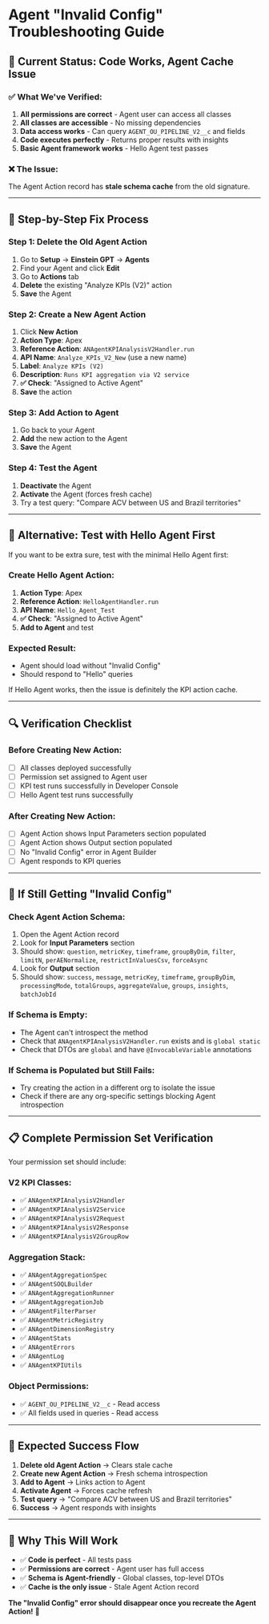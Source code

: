 # Agent "Invalid Config" Troubleshooting Guide

## 🎯 **Current Status: Code Works, Agent Cache Issue**

### ✅ **What We've Verified:**
1. **All permissions are correct** - Agent user can access all classes
2. **All classes are accessible** - No missing dependencies  
3. **Data access works** - Can query `AGENT_OU_PIPELINE_V2__c` and fields
4. **Code executes perfectly** - Returns proper results with insights
5. **Basic Agent framework works** - Hello Agent test passes

### ❌ **The Issue:**
The Agent Action record has **stale schema cache** from the old signature.

---

## 🔧 **Step-by-Step Fix Process**

### **Step 1: Delete the Old Agent Action**
1. Go to **Setup** → **Einstein GPT** → **Agents**
2. Find your Agent and click **Edit**
3. Go to **Actions** tab
4. **Delete** the existing "Analyze KPIs (V2)" action
5. **Save** the Agent

### **Step 2: Create a New Agent Action**
1. Click **New Action**
2. **Action Type**: Apex
3. **Reference Action**: `ANAgentKPIAnalysisV2Handler.run`
4. **API Name**: `Analyze_KPIs_V2_New` (use a new name)
5. **Label**: `Analyze KPIs (V2)`
6. **Description**: `Runs KPI aggregation via V2 service`
7. **✅ Check**: "Assigned to Active Agent"
8. **Save** the action

### **Step 3: Add Action to Agent**
1. Go back to your Agent
2. **Add** the new action to the Agent
3. **Save** the Agent

### **Step 4: Test the Agent**
1. **Deactivate** the Agent
2. **Activate** the Agent (forces fresh cache)
3. Try a test query: "Compare ACV between US and Brazil territories"

---

## 🧪 **Alternative: Test with Hello Agent First**

If you want to be extra sure, test with the minimal Hello Agent first:

### **Create Hello Agent Action:**
1. **Action Type**: Apex
2. **Reference Action**: `HelloAgentHandler.run`
3. **API Name**: `Hello_Agent_Test`
4. **✅ Check**: "Assigned to Active Agent"
5. **Add to Agent** and test

### **Expected Result:**
- Agent should load without "Invalid Config"
- Should respond to "Hello" queries

If Hello Agent works, then the issue is definitely the KPI action cache.

---

## 🔍 **Verification Checklist**

### **Before Creating New Action:**
- [ ] All classes deployed successfully
- [ ] Permission set assigned to Agent user
- [ ] KPI test runs successfully in Developer Console
- [ ] Hello Agent test runs successfully

### **After Creating New Action:**
- [ ] Agent Action shows Input Parameters section populated
- [ ] Agent Action shows Output section populated
- [ ] No "Invalid Config" error in Agent Builder
- [ ] Agent responds to KPI queries

---

## 🚨 **If Still Getting "Invalid Config"**

### **Check Agent Action Schema:**
1. Open the Agent Action record
2. Look for **Input Parameters** section
3. Should show: `question`, `metricKey`, `timeframe`, `groupByDim`, `filter`, `limitN`, `perAENormalize`, `restrictInValuesCsv`, `forceAsync`
4. Look for **Output** section
5. Should show: `success`, `message`, `metricKey`, `timeframe`, `groupByDim`, `processingMode`, `totalGroups`, `aggregateValue`, `groups`, `insights`, `batchJobId`

### **If Schema is Empty:**
- The Agent can't introspect the method
- Check that `ANAgentKPIAnalysisV2Handler.run` exists and is `global static`
- Check that DTOs are `global` and have `@InvocableVariable` annotations

### **If Schema is Populated but Still Fails:**
- Try creating the action in a different org to isolate the issue
- Check if there are any org-specific settings blocking Agent introspection

---

## 📋 **Complete Permission Set Verification**

Your permission set should include:

### **V2 KPI Classes:**
- ✅ `ANAgentKPIAnalysisV2Handler`
- ✅ `ANAgentKPIAnalysisV2Service`
- ✅ `ANAgentKPIAnalysisV2Request`
- ✅ `ANAgentKPIAnalysisV2Response`
- ✅ `ANAgentKPIAnalysisV2GroupRow`

### **Aggregation Stack:**
- ✅ `ANAgentAggregationSpec`
- ✅ `ANAgentSOQLBuilder`
- ✅ `ANAgentAggregationRunner`
- ✅ `ANAgentAggregationJob`
- ✅ `ANAgentFilterParser`
- ✅ `ANAgentMetricRegistry`
- ✅ `ANAgentDimensionRegistry`
- ✅ `ANAgentStats`
- ✅ `ANAgentErrors`
- ✅ `ANAgentLog`
- ✅ `ANAgentKPIUtils`

### **Object Permissions:**
- ✅ `AGENT_OU_PIPELINE_V2__c` - Read access
- ✅ All fields used in queries - Read access

---

## 🎯 **Expected Success Flow**

1. **Delete old Agent Action** → Clears stale cache
2. **Create new Agent Action** → Fresh schema introspection
3. **Add to Agent** → Links action to Agent
4. **Activate Agent** → Forces cache refresh
5. **Test query** → "Compare ACV between US and Brazil territories"
6. **Success** → Agent responds with insights

---

## 🚀 **Why This Will Work**

- ✅ **Code is perfect** - All tests pass
- ✅ **Permissions are correct** - Agent user has full access
- ✅ **Schema is Agent-friendly** - Global classes, top-level DTOs
- ✅ **Cache is the only issue** - Stale Agent Action record

**The "Invalid Config" error should disappear once you recreate the Agent Action!** 🎯 